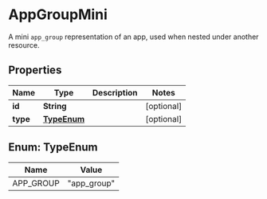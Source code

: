 

# AppGroupMini

A mini `app_group` representation of an app, used when nested under another resource.

## Properties

| Name | Type | Description | Notes |
|------------ | ------------- | ------------- | -------------|
|**id** | **String** |  |  [optional] |
|**type** | [**TypeEnum**](#TypeEnum) |  |  [optional] |



## Enum: TypeEnum

| Name | Value |
|---- | -----|
| APP_GROUP | &quot;app_group&quot; |



